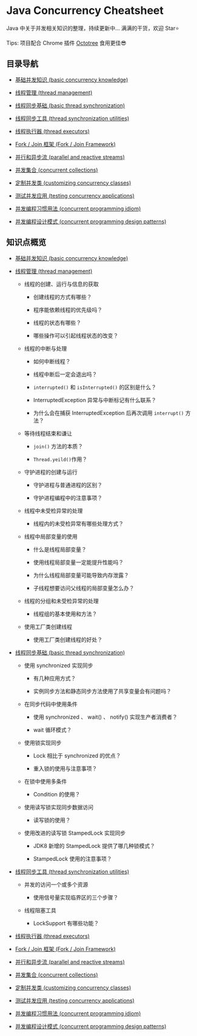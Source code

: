 # Java Concurrency Cheatsheet

Java 中关于并发相关知识的整理，持续更新中... 满满的干货，欢迎 Star⭐

Tips: 项目配合 Chrome 插件 [Octotree](https://chrome.google.com/webstore/detail/octotree/bkhaagjahfmjljalopjnoealnfndnagc "点击跳转") 食用更佳😎

## 目录导航

- [基础并发知识 (basic concurrency knowledge)](src/bck/README.md "进入子页面")

- [线程管理 (thread management)](src/tm/README.md "进入子页面")

- [线程同步基础 (basic thread synchronization)](src/bts/README.md "进入子页面")

- [线程同步工具 (thread synchronization utilities)](src/tsu/README.md "进入子页面")

- [线程执行器 (thread executors)](src/te/README.md "进入子页面")

- [Fork / Join 框架 (Fork / Join Framework)](src/fjf/README.md "进入子页面")

- [并行和异步流 (parallel and reactive streams)](src/pars/README.md "进入子页面")

- [并发集合 (concurrent collections)](src/cc/README.md "进入子页面")

- [定制并发类 (customizing concurrency classes)](src/ccc/README.md "进入子页面")

- [测试并发应用 (testing concurrency applications)](src/tca/README.md "进入子页面")

- [并发编程习惯用法 (concurrent programming idiom)](src/cpi/README.md "进入子页面")

- [并发编程设计模式 (concurrent programming design patterns)](src/cpdp/README.md "进入子页面")


## 知识点概览

- [基础并发知识 (basic concurrency knowledge)](src/bck/README.md "进入子页面")

- [线程管理 (thread management)](src/tm/README.md "进入子页面")

    - 线程的创建、运行与信息的获取
    
        - 创建线程的方式有哪些？
        
        - 程序能依赖线程的优先级吗？
        
        - 线程的状态有哪些？
        
        - 哪些操作可以引起线程状态的改变？
    
    - 线程的中断与处理
    
        - 如何中断线程？
        
        - 线程中断后一定会退出吗？
        
        - `interrupted()` 和 `isInterrupted()` 的区别是什么？
        
        - InterruptedException 异常与中断标记有什么联系？
         
        - 为什么会在捕获 InterruptedException 后再次调用 `interrupt()` 方法？

    - 等待线程结束和谦让
    
        -  `join()` 方法的本质？
        
        - `Thread.yeild()`作用？
        
    - 守护进程的创建与运行
    
        - 守护进程与普通进程的区别？
        
        - 守护进程编程中的注意事项？

    - 线程中未受检异常的处理
    
        - 线程内的未受检异常有哪些处理方式？

    - 线程中局部变量的使用
    
        - 什么是线程局部变量？
        
        - 使用线程局部变量一定能提升性能吗？
        
        - 为什么线程局部变量可能导致内存泄露？
        
        - 子线程想要访问父线程的局部变量怎么办？
        
    - 线程的分组和未受检异常的处理
    
        - 线程组的基本使用和方法？
        
    - 使用工厂类创建线程
    
        - 使用工厂类创建线程的好处？


- [线程同步基础 (basic thread synchronization)](src/bts/README.md "进入子页面")

    - 使用 synchronized 实现同步
    
        - 有几种应用方式？
        
        - 实例同步方法和静态同步方法使用了共享变量会有问题吗？
        
    - 在同步代码中使用条件
    
        - 使用 synchronized 、 wait() 、 notify() 实现生产者消费者？
        
        - wait 循环模式？
        
    - 使用锁实现同步
    
        - Lock 相比于 synchronized 的优点？
        
        - 重入锁的使用与注意事项？
        
    - 在锁中使用多条件
    
        - Condition 的使用？
        
    - 使用读写锁实现同步数据访问
    
        - 读写锁的使用？
        
    - 使用改进的读写锁 StampedLock 实现同步
    
        - JDK8 新增的 StampedLock 提供了哪几种锁模式？
        
        - StampedLock 使用的注意事项？

- [线程同步工具 (thread synchronization utilities)](src/tsu/README.md "进入子页面")

    - 并发的访问一个或多个资源
    
        - 使用信号量实现临界区的三个步骤？
        
    - 线程阻塞工具
    
        - LockSupport 有哪些功能？

- [线程执行器 (thread executors)](src/te/README.md "进入子页面")

- [Fork / Join 框架 (Fork / Join Framework)](src/fjf/README.md "进入子页面")

- [并行和异步流 (parallel and reactive streams)](src/pars/README.md "进入子页面")

- [并发集合 (concurrent collections)](src/cc/README.md "进入子页面")

- [定制并发类 (customizing concurrency classes)](src/ccc/README.md "进入子页面")

- [测试并发应用 (testing concurrency applications)](src/tca/README.md "进入子页面")

- [并发编程习惯用法 (concurrent programming idiom)](src/cpi/README.md "进入子页面")

- [并发编程设计模式 (concurrent programming design patterns)](src/cpdp/README.md "进入子页面")
